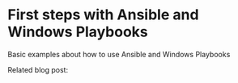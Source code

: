 # First steps with Ansible and Windows Playbooks

Basic examples about how to use Ansible and Windows Playbooks

Related blog post: 
